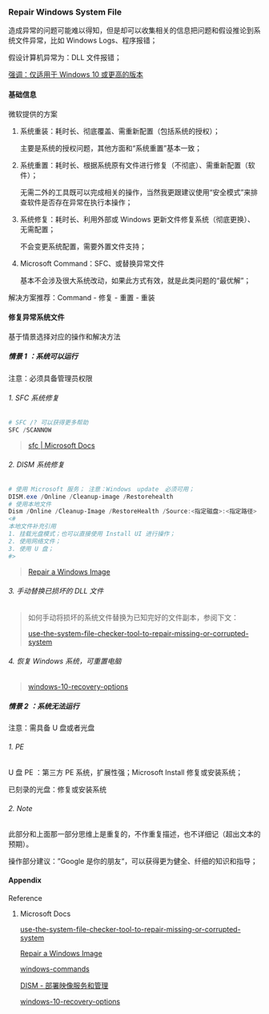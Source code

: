 ### Repair Windows System File



造成异常的问题可能难以得知，但是却可以收集相关的信息把问题和假设推论到系统文件异常，比如 Windows Logs、程序报错；

假设计算机异常为：DLL 文件报错；

<u>强调：仅适用于 Windows 10 或更高的版本</u>



#### 基础信息

微软提供的方案

1. 系统重装：耗时长、彻底覆盖、需重新配置（包括系统的授权）；

   主要是系统的授权问题，其他方面和“系统重置”基本一致；

2. 系统重置：耗时长、根据系统原有文件进行修复（不彻底）、需重新配置（软件）；

   无需二外的工具既可以完成相关的操作，当然我更跟建议使用“安全模式”来排查软件是否存在异常在执行本操作；

3. 系统修复：耗时长、利用外部或 Windows 更新文件修复系统（彻底更换）、无需配置；

   不会变更系统配置，需要外置文件支持；

4. Microsoft Command：SFC、或替换异常文件

   基本不会涉及很大系统改动，如果此方式有效，就是此类问题的“最优解”；

解决方案推荐：Command - 修复 - 重置 - 重装



#### 修复异常系统文件

基于情景选择对应的操作和解决方法



##### 情景 1 ：系统可以运行

注意：必须具备管理员权限

###### 1. SFC 系统修复

```powershell
# SFC /? 可以获得更多帮助
SFC /SCANNOW
```

> [sfc | Microsoft Docs](https://docs.microsoft.com/zh-cn/windows-server/administration/windows-commands/sfc)

###### 2. DISM 系统修复

```powershell
# 使用 Microsoft 服务； 注意：Windows　update　必须可用；
DISM.exe /Online /Cleanup-image /Restorehealth
# 使用本地文件
Dism /Online /Cleanup-Image /RestoreHealth /Source:<指定磁盘>:<指定路径> /LimitAccess
<#
本地文件补充引用
1. 挂载光盘模式；也可以直接使用 Install UI 进行操作；
2. 使用网络文件；
3. 使用 U 盘；
#>
```

>  [Repair a Windows Image](https://docs.microsoft.com/zh-cn/previous-versions/windows/it-pro/windows-8.1-and-8/hh824869(v=win.10))

###### 3. 手动替换已损坏的 DLL 文件

> 如何手动将损坏的系统文件替换为已知完好的文件副本，参阅下文：
>
> [use-the-system-file-checker-tool-to-repair-missing-or-corrupted-system](https://support.microsoft.com/zh-cn/help/929833/use-the-system-file-checker-tool-to-repair-missing-or-corrupted-system)

###### 4. 恢复 Windows 系统，可重置电脑

> [windows-10-recovery-options](https://support.microsoft.com/zh-cn/help/12415/windows-10-recovery-options)



##### 情景 2 ：系统无法运行

注意：需具备 U 盘或者光盘

###### 1. PE 

U 盘 PE ：第三方 PE 系统，扩展性强；Microsoft Install  修复或安装系统；

已刻录的光盘：修复或安装系统

###### 2. Note

此部分和上面那一部分思维上是重复的，不作重复描述，也不详细记（超出文本的预期）。

操作部分建议：”Google 是你的朋友“，可以获得更为健全、纤细的知识和指导；



#### Appendix

Reference

1. Microsoft Docs

   [use-the-system-file-checker-tool-to-repair-missing-or-corrupted-system](https://support.microsoft.com/zh-cn/help/929833/use-the-system-file-checker-tool-to-repair-missing-or-corrupted-system)

   [Repair a Windows Image](https://docs.microsoft.com/zh-cn/previous-versions/windows/it-pro/windows-8.1-and-8/hh824869(v=win.10))

   [windows-commands](https://docs.microsoft.com/zh-cn/windows-server/administration/windows-commands/windows-commands)

   [DISM - 部署映像服务和管理](https://docs.microsoft.com/zh-cn/windows-hardware/manufacture/desktop/dism---deployment-image-servicing-and-management-technical-reference-for-windows)

   [windows-10-recovery-options](https://support.microsoft.com/zh-cn/help/12415/windows-10-recovery-options)

   

